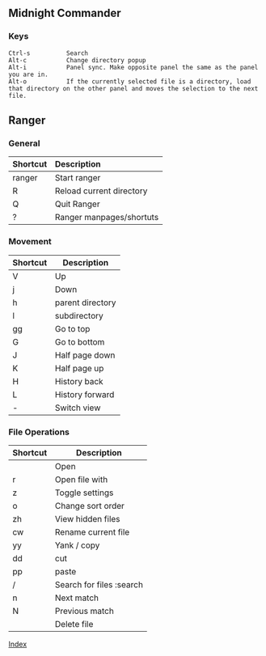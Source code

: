 
## Midnight Commander

### Keys

```
Ctrl-s          Search
Alt-c           Change directory popup
Alt-i           Panel sync. Make opposite panel the same as the panel you are in.
Alt-o           If the currently selected file is a directory, load that directory on the other panel and moves the selection to the next file. 
```

## Ranger 

### General 

| Shortcut | Description              |
|:---------|:-------------------------|
| ranger   | Start ranger             |
| R        | Reload current directory |
| Q        | Quit Ranger              |
| ?        | Ranger manpages/shortuts |

### Movement

| Shortcut | Description      |
|----------|------------------|
| V        | Up               |
| j        | Down             |
| h        | parent directory |
| l        | subdirectory     |
| gg       | Go to top        |
| G        | Go to bottom     |
| J        | Half page down   |
| K        | Half page up     |
| H        | History back     |
| L        | History forward  |
| -        | Switch view      |

### File Operations

| Shortcut | Description              |
|----------|--------------------------|
| <enter>  | Open                     |
| r        | Open file with           |
| z        | Toggle settings          |
| o        | Change sort order        |
| zh       | View hidden files        |
| cw       | Rename current file      |
| yy       | Yank / copy              |
| dd       | cut                      |
| pp       | paste                    |
| /        | Search for files :search |
| n        | Next match               |
| N        | Previous match           |
| <delete> | Delete file              |


[Index](index.md)

